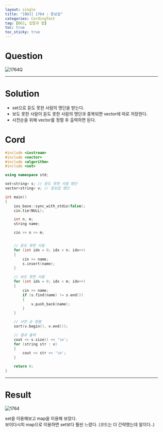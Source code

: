 ```yaml
---
layout: single
title: "[BOJ] 1764 : 듣보잡"
categories: CordingTest
tag: [BOJ, 집합과 맵]
toc: true
toc_sticky: true
---
```


# Question
![1764Q](https://user-images.githubusercontent.com/97664446/172831982-17f104e3-2714-44b6-863b-5d61a99df10c.PNG)

***

# Solution

- set으로 듣도 못한 사람의 명단을 받는다.
- 보도 못한 사람이 듣도 못한 사람의 명단과 중복되면 vector에 따로 저장한다.
- 사전순을 위해 vector를 정렬 후 출력하면 된다. 


# Cord
```c++
#include <iostream>
#include <vector>
#include <algorithm>
#include <set>

using namespace std;

set<string> s; // 듣도 못한 사람 명단
vector<string> v; // 듣보잡 명단

int main()
{
	ios_base::sync_with_stdio(false);
	cin.tie(NULL);

	int n, m;
	string name;

	cin >> n >> m;


	// 듣도 못한 사람
	for (int idx = 0; idx < n; idx++)
	{
		cin >> name;
		s.insert(name);
	}

	// 보도 못한 사람
	for (int idx = 0; idx < m; idx++)
	{
		cin >> name;
		if (s.find(name) != s.end())
		{
			v.push_back(name);
		}
	}

	// 사전 순 정렬
	sort(v.begin(), v.end());

	// 결과 출력
	cout << v.size() << '\n';
	for (string str : v)
	{
		cout << str << '\n';
	}

	return 0;
}
```

***

# Result
![1764](https://user-images.githubusercontent.com/97664446/172831986-fe412302-ced0-46f5-a0e8-d9b5c9f3b253.PNG)

set을 이용해보고 map을 이용해 보았다. <br>
보이다시피 map으로 이용하면 set보다 훨씬 느렸다. (코드는 더 간략했는데 말이다..) <br> 